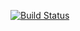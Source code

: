 [![Build Status](https://travis-ci.org/stu1612/Full_Stack_Project.svg?branch=master)](https://travis-ci.org/stu1612/Full_Stack_Project)

